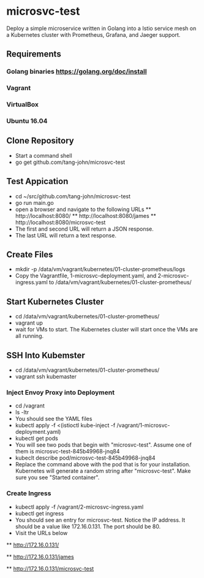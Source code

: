 # microsvc-test
Deploy a simple microservice written in Golang into a Istio service mesh on a Kubernetes cluster with Prometheus, Grafana, and Jaeger support. 

## Requirements
### Golang binaries https://golang.org/doc/install
### Vagrant
### VirtualBox
### Ubuntu 16.04

## Clone Repository 
* Start a command shell
* go get github.com/tang-john/microsvc-test

## Test Appication 
* cd ~/src/github.com/tang-john/microsvc-test
* go run main.go
* open a browser and navigate to the following URLs
** http://localhost:8080/
** http://localhost:8080/james
** http://localhost:8080/microsvc-test
* The first and second URL will return a JSON response.
* The last URL will return a text response.

## Create Files
* mkdir -p /data/vm/vagrant/kubernetes/01-cluster-prometheus/logs
* Copy the Vagrantfile, 1-microsvc-deployment.yaml, and 2-microsvc-ingress.yaml to /data/vm/vagrant/kubernetes/01-cluster-prometheus/



## Start Kubernetes Cluster
* cd /data/vm/vagrant/kubernetes/01-cluster-prometheus/
* vagrant up
* wait for VMs to start.  The Kubernetes cluster will start once the VMs are all running. 

## SSH Into Kubemster 
* cd /data/vm/vagrant/kubernetes/01-cluster-prometheus/
* vagrant ssh kubemaster
### Inject Envoy Proxy into Deployment
* cd /vagrant
* ls -ltr
* You should see the YAML files
* kubectl apply -f <(istioctl kube-inject -f /vagrant/1-microsvc-deployment.yaml)
* kubectl get pods
* You will see two pods that begin with "microsvc-test". Assume one of them is microsvc-test-845b49968-jnq84
* kubeclt describe pod/microsvc-test-845b49968-jnq84
* Replace the command above with the pod that is for your installation. Kubernetes will generate a random string after "microsvc-test". Make sure you see "Started container".


### Create Ingress 
* kubectl apply -f /vagrant/2-microsvc-ingress.yaml
* kubectl get ingress
* You should see an entry for microsvc-test. Notice the IP address. It should be a value like 172.16.0.131. The port should be 80.  
* Visit the URLs below

** http://172.16.0.131/

** http://172.16.0.131/james

** http://172.16.0.131/microsvc-test

